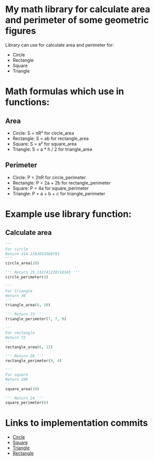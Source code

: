 # My math library for calculate area and perimeter of some geometric figures

Library can use for calculate area and perimeter for:  
- Circle  
- Rectangle  
- Square  
- Triangle  

# Math formulas which use in functions:
## Area
- Circle: S = πR²           for circle_area
- Rectangle: S = ab         for rectangle_area
- Square: S = a²            for square_area
- Triangle: S = a * h / 2   for triangle_area

## Perimeter
- Circle: P = 2πR           for circle_perimeter
- Rectangle: P = 2a + 2b    for rectangle_perimeter
- Square: P = 4a            for square_perimeter
- Triangle: P = a + b + c   for triangle_perimeter

# Example use library function:

## Calculate area
```python
'''
For circle
Return 314.1592653589793
'''
circle_area(10)

''' Return 25.132741228718345 '''
circle_perimeter(4)

'''
For triangle
Return 30
'''
triangle_area(6, 10)

''' Return 23 '''
triangle_perimeter(7, 7, 9)

'''
For rectangle
Return 72
'''
rectangle_area(6, 12)

''' Return 26 '''
rectangle_perimeter(9, 4)

'''
For square
Return 100
'''
square_area(10)

''' Return 24 '''
square_perimeter(6)
```

# Links to implementation commits

- [Circle](https://github.com/itmo-coder/geometric_lib_fork/tree/8ba9aeb3cea847b63a91ac378a2a6db758682460)
- [Square](https://github.com/itmo-coder/geometric_lib_fork/tree/8ba9aeb3cea847b63a91ac378a2a6db758682460)
- [Triangle](https://github.com/itmo-coder/geometric_lib_fork/tree/586b6da25c268a0002b860dcdee1e89d6d586824)
- [Rectangle](https://github.com/itmo-coder/geometric_lib_fork/tree/ba98d8d99032d9beee83558f505919ad219f4622)
